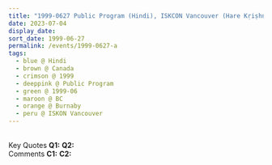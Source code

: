 ```yaml
---
title: "1999-0627 Public Program (Hindi), ISKCON Vancouver (Hare Kṛiṣhṇa Temple), 5462 Marine Drive, Burnaby (13 kms W of Vancouver), BC, Canada"
date: 2023-07-04
display_date: 
sort_date: 1999-06-27
permalink: /events/1999-0627-a
tags:
  - blue @ Hindi
  - brown @ Canada
  - crimson @ 1999
  - deeppink @ Public Program
  - green @ 1999-06
  - maroon @ BC
  - orange @ Burnaby
  - peru @ ISKON Vancouver
---
```


<br>

<wave-list>
  <list-title color="DarkSeaGreen" width="55">Key Quotes</list-title>
  <list-item color="BlanchedAlmond" width="280"><b>Q1:</b> <i></i></list-item>
  <list-item color="Lavender" width="280"><b>Q2:</b> <i></i></list-item>
</wave-list>

<br>

<wave-list>
  <list-title color="DarkSeaGreen" width="55">Comments</list-title>
  <list-item color="BlanchedAlmond" width="280"><b>C1:</b> <i></i></list-item>
  <list-item color="Lavender" width="280"><b>C2:</b> <i></i></list-item>
</wave-list>